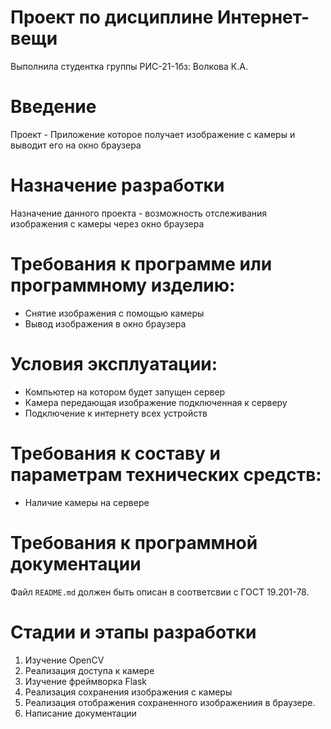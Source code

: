 # Проект по дисциплине Интернет-вещи
 Выполнила студентка группы РИС-21-1бз: Волкова К.А.
# Введение
 Проект - Приложение которое получает изображение с камеры и выводит его на окно браузера

# Назначение разработки
 Назначение данного проекта - возможность отслеживания изображения с камеры через окно браузера

# Требования к программе или программному изделию:
 - Снятие изображения с помощью камеры
 - Вывод изображения в окно браузера

# Условия эксплуатации:
 - Компьютер на котором будет запущен сервер
 - Камера передающая изображение подключенная к серверу
- Подключение к интернету всех устройств 

# Требования к составу и параметрам технических средств:
 - Наличие камеры на сервере


# Требования к программной документации
 Файл `README.md` должен быть описан в соответсвии с ГОСТ 19.201-78.

# Стадии и этапы разработки
 1. Изучение OpenCV
 2. Реализация доступа к камере
 3. Изучение фреймворка Flask
 4. Реализация сохранения изображения с камеры
 5. Реализация отображения сохраненного изображениия в браузере.
 6. Написание документации
<!--# Порядок контроля и приемки->>